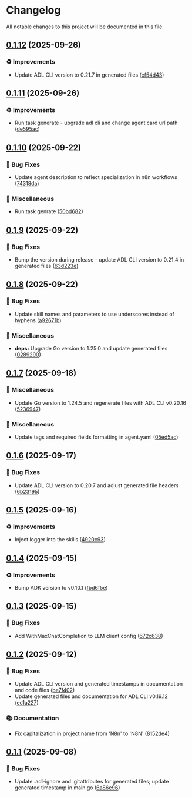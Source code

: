 # Changelog

All notable changes to this project will be documented in this file.

## [0.1.12](https://github.com/inference-gateway/n8n-agent/compare/v0.1.11...v0.1.12) (2025-09-26)

### ♻️ Improvements

* Update ADL CLI version to 0.21.7 in generated files ([cf54d43](https://github.com/inference-gateway/n8n-agent/commit/cf54d433b805c8f53b9da02194f35a115d0e887e))

## [0.1.11](https://github.com/inference-gateway/n8n-agent/compare/v0.1.10...v0.1.11) (2025-09-26)

### ♻️ Improvements

* Run task generate - upgrade adl cli and change agent card url path ([de595ac](https://github.com/inference-gateway/n8n-agent/commit/de595ac3b7775f5c9d015b9019542a59e2d2b4e0))

## [0.1.10](https://github.com/inference-gateway/n8n-agent/compare/v0.1.9...v0.1.10) (2025-09-22)

### 🐛 Bug Fixes

* Update agent description to reflect specialization in n8n workflows ([74318da](https://github.com/inference-gateway/n8n-agent/commit/74318dabce7a6f37b3e76ab58e3c13f619095a10))

### 🔧 Miscellaneous

* Run task genrate ([50bd682](https://github.com/inference-gateway/n8n-agent/commit/50bd68205d87d1f238d9b09843c1eb3510fdbb70))

## [0.1.9](https://github.com/inference-gateway/n8n-agent/compare/v0.1.8...v0.1.9) (2025-09-22)

### 🐛 Bug Fixes

* Bump the version during release - update ADL CLI version to 0.21.4 in generated files ([63d223e](https://github.com/inference-gateway/n8n-agent/commit/63d223eeb363627cf916a26b70a90e425f5fcdb4))

## [0.1.8](https://github.com/inference-gateway/n8n-agent/compare/v0.1.7...v0.1.8) (2025-09-22)

### 🐛 Bug Fixes

* Update skill names and parameters to use underscores instead of hyphens ([a92671b](https://github.com/inference-gateway/n8n-agent/commit/a92671b78c2ac3e08a132381fb9f7d6854175bee))

### 🔧 Miscellaneous

* **deps:** Upgrade Go version to 1.25.0 and update generated files ([0289290](https://github.com/inference-gateway/n8n-agent/commit/0289290f378508a52d57acb6235ab7962a888b19))

## [0.1.7](https://github.com/inference-gateway/n8n-agent/compare/v0.1.6...v0.1.7) (2025-09-18)

### 🔧 Miscellaneous

* Update Go version to 1.24.5 and regenerate files with ADL CLI v0.20.16 ([5236947](https://github.com/inference-gateway/n8n-agent/commit/5236947e2ffc6ef444967e847c01674950c72cf8))

### 🎨 Miscellaneous

* Update tags and required fields formatting in agent.yaml ([05ed5ac](https://github.com/inference-gateway/n8n-agent/commit/05ed5ac0bdcbb41cbd0e02ad9294b853aa675dbb))

## [0.1.6](https://github.com/inference-gateway/n8n-agent/compare/v0.1.5...v0.1.6) (2025-09-17)

### 🐛 Bug Fixes

* Update ADL CLI version to 0.20.7 and adjust generated file headers ([6b23195](https://github.com/inference-gateway/n8n-agent/commit/6b231958bb2cb1b72bd9f1235155e0930796191e))

## [0.1.5](https://github.com/inference-gateway/n8n-agent/compare/v0.1.4...v0.1.5) (2025-09-16)

### ♻️ Improvements

* Inject logger into the skills ([4920c93](https://github.com/inference-gateway/n8n-agent/commit/4920c93e6fd9c2c03f2effc8db3044bc688ab014))

## [0.1.4](https://github.com/inference-gateway/n8n-agent/compare/v0.1.3...v0.1.4) (2025-09-15)

### ♻️ Improvements

* Bump ADK version to v0.10.1 ([fbd6f5e](https://github.com/inference-gateway/n8n-agent/commit/fbd6f5e47406d369425d86f5d6044c3b29384db3))

## [0.1.3](https://github.com/inference-gateway/n8n-agent/compare/v0.1.2...v0.1.3) (2025-09-15)

### 🐛 Bug Fixes

* Add WithMaxChatCompletion to LLM client config ([672c638](https://github.com/inference-gateway/n8n-agent/commit/672c63882fb0d3f319e8f3e3db9159f373e9e68a))

## [0.1.2](https://github.com/inference-gateway/n8n-agent/compare/v0.1.1...v0.1.2) (2025-09-12)

### 🐛 Bug Fixes

* Update ADL CLI version and generated timestamps in documentation and code files ([be7f402](https://github.com/inference-gateway/n8n-agent/commit/be7f402280c3b5492c6bac68f69b966cf45d512c))
* Update generated files and documentation for ADL CLI v0.19.12 ([ec1a227](https://github.com/inference-gateway/n8n-agent/commit/ec1a227a38d4496742290f150a6a8ec4da14a7f9))

### 📚 Documentation

* Fix capitalization in project name from 'N8n' to 'N8N' ([8152de4](https://github.com/inference-gateway/n8n-agent/commit/8152de4b1d6b70895dd5ee24389c5775511ba4fb))

## [0.1.1](https://github.com/inference-gateway/n8n-agent/compare/v0.1.0...v0.1.1) (2025-09-08)

### 🐛 Bug Fixes

* Update .adl-ignore and .gitattributes for generated files; update generated timestamp in main.go ([6a86e96](https://github.com/inference-gateway/n8n-agent/commit/6a86e967f26b694d3cfdd916804b1732efbba431))
